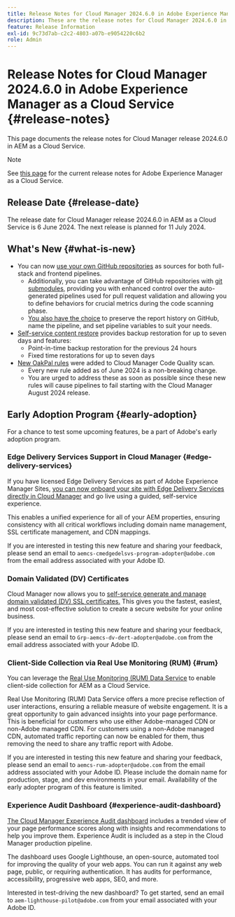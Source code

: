 ```yaml
---
title: Release Notes for Cloud Manager 2024.6.0 in Adobe Experience Manager as a Cloud Service
description: These are the release notes for Cloud Manager 2024.6.0 in AEM as a Cloud Service.
feature: Release Information
exl-id: 9c73d7ab-c2c2-4803-a07b-e9054220c6b2
role: Admin
---
```


# Release Notes for Cloud Manager 2024.6.0 in Adobe Experience Manager as a Cloud Service {#release-notes}

This page documents the release notes for Cloud Manager release 2024.6.0 in AEM as a Cloud Service.

>[!NOTE]
>
>See [this page](/help/release-notes/release-notes-cloud/release-notes-current.md) for the current release notes for Adobe Experience Manager as a Cloud Service.

## Release Date {#release-date}

The release date for Cloud Manager release 2024.6.0 in AEM as a Cloud Service is 6 June 2024. The next release is planned for 11 July 2024.

## What's New {#what-is-new}

* You can now [use your own GitHub repositories](/help/implementing/cloud-manager/managing-code/private-repositories.md) as sources for both full-stack and frontend pipelines.
  * Additionally, you can take advantage of GitHub repositories with [git submodules,](/help/implementing/cloud-manager/managing-code/git-submodules.md) providing you with enhanced control over the auto-generated pipelines used for pull request validation and allowing you to define behaviors for crucial metrics during the code scanning phase.
  * [You also have the choice](/help/implementing/cloud-manager/managing-code/github-check-config.md) to preserve the report history on GitHub, name the pipeline, and set pipeline variables to suit your needs.
* [Self-service content restore](/help/operations/restore.md) provides backup restoration for up to seven days and features:
  * Point-in-time backup restoration for the previous 24 hours
  * Fixed time restorations for up to seven days
* [New OakPal rules](/help/implementing/cloud-manager/custom-code-quality-rules.md#oakpal-ui-content-package) were added to Cloud Manager Code Quality scan.
  * Every new rule added as of June 2024 is a non-breaking change.
  * You are urged to address these as soon as possible since these new rules will cause pipelines to fail starting with the Cloud Manager August 2024 release.

## Early Adoption Program {#early-adoption}

For a chance to test some upcoming features, be a part of Adobe's early adoption program.

### Edge Delivery Services Support in Cloud Manager {#edge-delivery-services}

If you have licensed Edge Delivery Services as part of Adobe Experience Manager Sites, [you can now onboard your site with Edge Delivery Services directly in Cloud Manager](/help/implementing/cloud-manager/edge-delivery-services.md) and go live using a guided, self-service experience.

This enables a unified experience for all of your AEM properties, ensuring consistency with all critical workflows including domain name management, SSL certificate management, and CDN mappings.

If you are interested in testing this new feature and sharing your feedback, please send an email to `aemcs-cmedgedelsvs-program-adopter@adobe.com` from the email address associated with your Adobe ID. 

### Domain Validated (DV) Certificates

Cloud Manager now allows you to [self-service generate and manage domain validated (DV) SSL certificates.](/help/implementing/cloud-manager/managing-ssl-certifications/domain-validated-certificates.md) This gives you the fastest, easiest, and most cost-effective solution to create a secure website for your online business.

If you are interested in testing this new feature and sharing your feedback, please send an email to `Grp-aemcs-dv-dert-adopter@adobe.com` from the email address associated with your Adobe ID.

### Client-Side Collection via Real Use Monitoring (RUM) {#rum}

You can leverage the [Real Use Monitoring (RUM) Data Service](/help/implementing/cloud-manager/content-requests.md#cliendside-collection) to enable client-side collection for AEM as a Cloud Service.

Real Use Monitoring (RUM) Data Service offers a more precise reflection of user interactions, ensuring a reliable measure of website engagement. It is a great opportunity to gain advanced insights into your page performance. This is beneficial for customers who use either Adobe-managed CDN or non-Adobe managed CDN. For customers using a non-Adobe managed CDN, automated traffic reporting can now be enabled for them, thus removing the need to share any traffic report with Adobe.

If you are interested in testing this new feature and sharing your feedback, please send an email to `aemcs-rum-adopter@adobe.com` from the email address associated with your Adobe ID. Please include the domain name for production, stage, and dev environments in your email.  Availability of the early adopter program of this feature is limited.

### Experience Audit Dashboard {#experience-audit-dashboard}

[The Cloud Manager Experience Audit dashboard](/help/implementing/cloud-manager/experience-audit-dashboard.md) includes a trended view of your page performance scores along with insights and recommendations to help you improve them. Experience Audit is included as a step in the Cloud Manager production pipeline.

The dashboard uses Google Lighthouse, an open-source, automated tool for improving the quality of your web apps. You can run it against any web page, public, or requiring authentication. It has audits for performance, accessibility, progressive web apps, SEO, and more.

Interested in test-driving the new dashboard? To get started, send an email to `aem-lighthouse-pilot@adobe.com` from your email associated with your Adobe ID.
